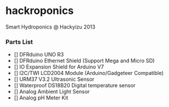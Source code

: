hackroponics
============

Smart Hydroponics @ Hackyizu 2013


### Parts List
- [] DFRduino UNO R3
- [] DFRduino Ethernet Shield (Support Mega and Micro SD)
- [] IO Expansion Shield for Arduino V7
- [] I2C/TWI LCD2004 Module (Arduino/Gadgeteer Compatible)
- [] URM37 V3.2 Ultrasonic Sensor
- [] Waterproof DS18B20 Digital temperature sensor
- [] Analog Ambient Light Sensor
- [] Analog pH Meter Kit
